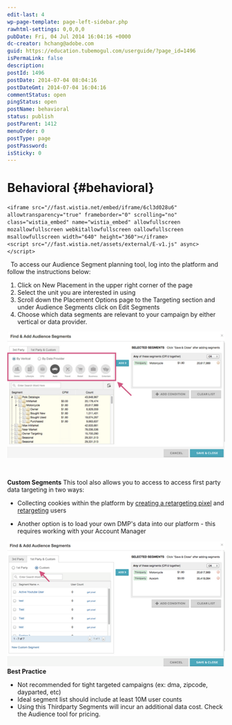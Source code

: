 ```yaml
---
edit-last: 4
wp-page-template: page-left-sidebar.php
rawhtml-settings: 0,0,0,0
pubDate: Fri, 04 Jul 2014 16:04:16 +0000
dc-creator: hchang@adobe.com
guid: https://education.tubemogul.com/userguide/?page_id=1496
isPermaLink: false
description: 
postId: 1496
postDate: 2014-07-04 08:04:16
postDateGmt: 2014-07-04 16:04:16
commentStatus: open
pingStatus: open
postName: behavioral
status: publish
postParent: 1412
menuOrder: 0
postType: page
postPassword: 
isSticky: 0
---
```


# Behavioral {#behavioral}

`<iframe src="//fast.wistia.net/embed/iframe/6cl3d028u6" allowtransparency="true" frameborder="0" scrolling="no" class="wistia_embed" name="wistia_embed" allowfullscreen mozallowfullscreen webkitallowfullscreen oallowfullscreen msallowfullscreen width="640" height="360"></iframe>`   
`<script src="//fast.wistia.net/assets/external/E-v1.js" async></script>`

&nbsp;
To access our Audience Segment planning tool, log into the platform and follow the instructions below:

1. Click on New Placement in the upper right corner of the page
1. Select the unit you are interested in using
1. Scroll down the Placement Options page to the Targeting section and under Audience Segments click on Edit Segments
1. Choose&nbsp;which data segments are relevant to your campaign by either vertical or data provider.

[ ![vertical](assets/vertical.png)](assets/vertical.png)

&nbsp;

**Custom Segments**
This tool also allows you to access&nbsp;to access first party data targeting in two ways:

* Collecting cookies within the platform by [creating a retargeting pixel](retargeting/retargeting-pixel-setup.md) and [retargeting](retargeting.md) users

* Another option is to load your own DMP's data into our platform - this requires working with your Account Manager

[ ![vertical2](assets/vertical2.png)](assets/vertical2.png)
**Best Practice**

* Not recommended for tight targeted campaigns (ex: dma, zipcode, dayparted, etc)
* Ideal segment list should include at least 10M user counts
* Using this Thirdparty Segments will incur an additional data cost. Check the Audience tool for pricing.

